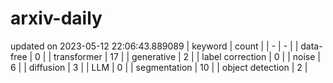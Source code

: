 # arxiv-daily
updated on 2023-05-12 22:06:43.889089
| keyword | count |
| - | - |
| data-free | 0 |
| transformer | 17 |
| generative | 2 |
| label correction | 0 |
| noise | 6 |
| diffusion | 3 |
| LLM | 0 |
| segmentation | 10 |
| object detection | 2 |
